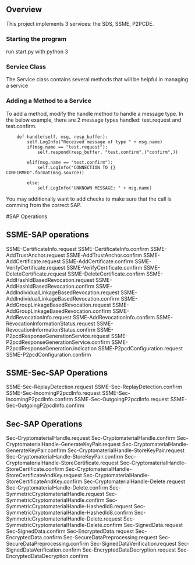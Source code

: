 ## Overview
This project implements 3 services: the SDS, SSME, P2PCDE.

### Starting the program
run start.py with python 3

### Service Class
The Service class contains several methods that will be helpful in managing a service

### Adding a Method to a Service
To add a method, modify the handle method to handle a message type. In the below example, there are 2 message types handled: test.request and test.confirm.
```
    def handle(self, msg, resp_buffer):
        self.LogInfo("Received message of type " + msg.name)
        if(msg.name == "test.request"):
            self.respond(resp_buffer, "test.confirm",("confirm",))

        elif(msg.name == "test.confirm"):
            self.LogInfo("CONNECTION TO {} CONFIRMED".format(msg.source))
            
        else:
            self.LogInfo("UNKNOWN MESSAGE: " + msg.name)     
```

You may additionally want to add checks to make sure that the call is comming from the correct SAP.

#SAP Operations
## SSME-SAP operations
SSME-CertificateInfo.request 
SSME-CertificateInfo.confirm 
SSME-AddTrustAnchor.request 
SSME-AddTrustAnchor.confirm 
SSME-AddCertificate.request 
SSME-AddCertificate.confirm 
SSME-VerifyCertificate.request 
SSME-VerifyCertificate.confirm 
SSME-DeleteCertificate.request 
SSME-DeleteCertificate.confirm 
SSME-AddHashIdBasedRevocation.request 
SSME-AddHashIdBasedRevocation.confirm 
SSME-AddIndividualLinkageBasedRevocation.request 
SSME-AddIndividualLinkageBasedRevocation.confirm 
SSME-AddGroupLinkageBasedRevocation.request 
SSME-AddGroupLinkageBasedRevocation.confirm 
SSME-AddRevocationInfo.request 
SSME-AddRevocationInfo.confirm 
SSME-RevocationInformationStatus.request 
SSME-RevocationInformationStatus.confirm 
SSME-P2pcdResponseGenerationService.request 
SSME-P2pcdResponseGenerationService.confirm 
SSME-P2pcdResponseGeneration.indication 
SSME-P2pcdConfiguration.request 
SSME-P2pcdConfiguration.confirm

## SSME-Sec-SAP Operations
SSME-Sec-ReplayDetection.request 
SSME-Sec-ReplayDetection.confirm 
SSME-Sec-IncomingP2pcdInfo.request 
SSME-Sec-IncomingP2pcdInfo.confirm 
SSME-Sec-OutgoingP2pcdInfo.request 
SSME-Sec-OutgoingP2pcdInfo.confirm

## Sec-SAP Operations
Sec-CryptomaterialHandle.request 
Sec-CryptomaterialHandle.confirm 
Sec-CryptomaterialHandle-GenerateKeyPair.request 
Sec-CryptomaterialHandle-GenerateKeyPair.confirm 
Sec-CryptomaterialHandle-StoreKeyPair.request 
Sec-CryptomaterialHandle-StoreKeyPair.confirm 
Sec-CryptomaterialHandle-StoreCertificate.request 
Sec-CryptomaterialHandle-StoreCertificate.confirm 
Sec-CryptomaterialHandle-StoreCertificateAndKey.request 
Sec-CryptomaterialHandle-StoreCertificateAndKey.confirm 
Sec-CryptomaterialHandle-Delete.request 
Sec-CryptomaterialHandle-Delete.confirm 
Sec-SymmetricCryptomaterialHandle.request 
Sec-SymmetricCryptomaterialHandle.confirm 
Sec-SymmetricCryptomaterialHandle-HashedId8.request 
Sec-SymmetricCryptomaterialHandle-HashedId8.confirm 
Sec-SymmetricCryptomaterialHandle-Delete.request 
Sec-SymmetricCryptomaterialHandle-Delete.confirm 
Sec-SignedData.request 
Sec-SignedData.confirm 
Sec-EncryptedData.request 
Sec-EncryptedData.confirm 
Sec-SecureDataPreprocessing.request 
Sec-SecureDataPreprocessing.confirm 
Sec-SignedDataVerification.request 
Sec-SignedDataVerification.confirm 
Sec-EncryptedDataDecryption.request 
Sec-EncryptedDataDecryption.confirm